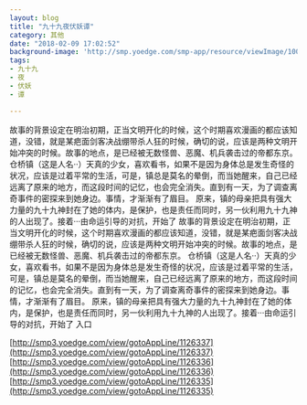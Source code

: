 ```yaml
---
layout: blog
title: "九十九夜伏妖谭"
category: 其他
date: "2018-02-09 17:02:52"
background-image: 'http://smp.yoedge.com/smp-app/resource/viewImage/1004572appline.png'
tags:
- 九十九
- 夜
- 伏妖
- 谭

---
```

故事的背景设定在明治初期，正当文明开化的时候，这个时期喜欢漫画的都应该知道，没错，就是某疤面剑客决战绷带杀人狂的时候，确切的说，应该是两种文明开始冲突的时候。故事的地点，是已经被无数怪兽、恶魔、机兵袭击过的帝都东京。 仓桥镇（这是人名··）天真的少女，喜欢看书，如果不是因为身体总是发生奇怪的状况，应该是过着平常的生活，可是，镇总是莫名的晕倒，而当她醒来，自己已经远离了原来的地方，而这段时间的记忆，也会完全消失。直到有一天，为了调查离奇事件的密探来到她身边。事情，才渐渐有了眉目。 原来，镇的母亲把具有强大力量的九十九神封在了她的体内，是保护，也是责任而同时，另一伙利用九十九神的人出现了。接着···由命运引导的对抗，开始了
故事的背景设定在明治初期，正当文明开化的时候，这个时期喜欢漫画的都应该知道，没错，就是某疤面剑客决战绷带杀人狂的时候，确切的说，应该是两种文明开始冲突的时候。故事的地点，是已经被无数怪兽、恶魔、机兵袭击过的帝都东京。 仓桥镇（这是人名··）天真的少女，喜欢看书，如果不是因为身体总是发生奇怪的状况，应该是过着平常的生活，可是，镇总是莫名的晕倒，而当她醒来，自己已经远离了原来的地方，而这段时间的记忆，也会完全消失。直到有一天，为了调查离奇事件的密探来到她身边。事情，才渐渐有了眉目。 原来，镇的母亲把具有强大力量的九十九神封在了她的体内，是保护，也是责任而同时，另一伙利用九十九神的人出现了。接着···由命运引导的对抗，开始了
入口

[http://smp3.yoedge.com/view/gotoAppLine/1126337](http://smp3.yoedge.com/view/gotoAppLine/1126337)
[http://smp3.yoedge.com/view/gotoAppLine/1126336](http://smp3.yoedge.com/view/gotoAppLine/1126336)
[http://smp3.yoedge.com/view/gotoAppLine/1126335](http://smp3.yoedge.com/view/gotoAppLine/1126335)

        
